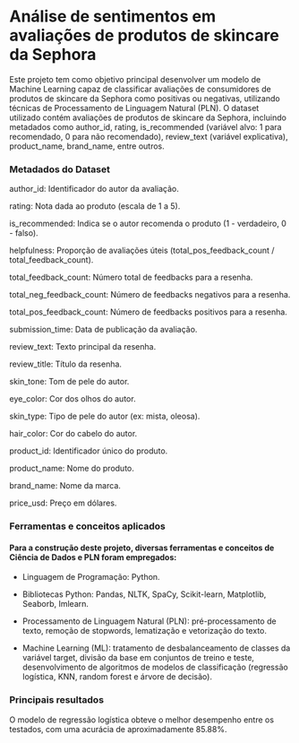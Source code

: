 # Análise de sentimentos em avaliações de produtos de skincare da Sephora

Este projeto tem como objetivo principal desenvolver um modelo de Machine Learning capaz de classificar avaliações de consumidores de produtos de skincare da Sephora como positivas ou negativas, utilizando técnicas de Processamento de Linguagem Natural (PLN). O dataset utilizado contém avaliações de produtos de skincare da Sephora, incluindo metadados como author_id, rating, is_recommended (variável alvo: 1 para recomendado, 0 para não recomendado), review_text (variável explicativa), product_name, brand_name, entre outros.

### Metadados do Dataset
author_id: Identificador do autor da avaliação.

rating: Nota dada ao produto (escala de 1 a 5).

is_recommended: Indica se o autor recomenda o produto (1 - verdadeiro, 0 - falso).

helpfulness: Proporção de avaliações úteis (total_pos_feedback_count / total_feedback_count).

total_feedback_count: Número total de feedbacks para a resenha.

total_neg_feedback_count: Número de feedbacks negativos para a resenha.

total_pos_feedback_count: Número de feedbacks positivos para a resenha.

submission_time: Data de publicação da avaliação.

review_text: Texto principal da resenha.

review_title: Título da resenha.

skin_tone: Tom de pele do autor.

eye_color: Cor dos olhos do autor.

skin_type: Tipo de pele do autor (ex: mista, oleosa).

hair_color: Cor do cabelo do autor.

product_id: Identificador único do produto.

product_name: Nome do produto.

brand_name: Nome da marca.

price_usd: Preço em dólares.

### Ferramentas e conceitos aplicados
#### Para a construção deste projeto, diversas ferramentas e conceitos de Ciência de Dados e PLN foram empregados:

* Linguagem de Programação: Python.

* Bibliotecas Python: Pandas, NLTK, SpaCy, Scikit-learn, Matplotlib, Seaborb, Imlearn.


* Processamento de Linguagem Natural (PLN): pré-processamento de texto, remoção de stopwords, lematização e vetorização do texto.


* Machine Learning (ML): tratamento de desbalanceamento de classes da variável target, divisão da base em conjuntos de treino e teste, desenvolvimento de algoritmos de modelos de classificação (regressão logística, KNN, random forest e árvore de decisão).


### Principais resultados
O modelo de regressão logística obteve o melhor desempenho entre os testados, com uma acurácia de aproximadamente 85.88%. 